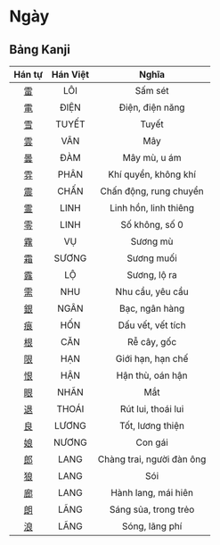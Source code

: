 
# Ngày

## Bảng Kanji

| Hán tự | Hán Việt | Nghĩa |
| :---: | :---: | :---: |
| [雷](https://www.tiengnhatdongian.com/kanji/giai-nghia-kanji-%E9%9B%B7) | LÔI | Sấm sét |
| [電](https://www.tiengnhatdongian.com/kanji/giai-nghia-kanji-%E9%9B%BB) | ĐIỆN | Điện, điện năng |
| [雪](https://www.tiengnhatdongian.com/kanji/giai-nghia-kanji-%E9%9B%AA) | TUYẾT | Tuyết |
| [雲](https://www.tiengnhatdongian.com/kanji/giai-nghia-kanji-%E9%9B%B2) | VÂN | Mây |
| [曇](https://www.tiengnhatdongian.com/kanji/giai-nghia-kanji-%E6%9B%87) | ĐÀM | Mây mù, u ám |
| [雰](https://www.tiengnhatdongian.com/kanji/giai-nghia-kanji-%E9%9B%B0) | PHÂN | Khí quyển, không khí |
| [震](https://www.tiengnhatdongian.com/kanji/giai-nghia-kanji-%E9%9C%87) | CHẤN | Chấn động, rung chuyển |
| [霊](https://www.tiengnhatdongian.com/kanji/giai-nghia-kanji-%E9%9C%8A) | LINH | Linh hồn, linh thiêng |
| [零](https://www.tiengnhatdongian.com/kanji/giai-nghia-kanji-%E9%9B%B6) | LINH | Số không, số 0 |
| [霧](https://www.tiengnhatdongian.com/kanji/giai-nghia-kanji-%E9%9C%A7) | VỤ | Sương mù |
| [霜](https://www.tiengnhatdongian.com/kanji/giai-nghia-kanji-%E9%9C%9C) | SƯƠNG | Sương muối |
| [露](https://www.tiengnhatdongian.com/kanji/giai-nghia-kanji-%E9%9C%B2) | LỘ | Sương, lộ ra |
| [需](https://www.tiengnhatdongian.com/kanji/giai-nghia-kanji-%E9%9C%80) | NHU | Nhu cầu, yêu cầu |
| [銀](https://www.tiengnhatdongian.com/kanji/giai-nghia-kanji-%E9%8A%80) | NGÂN | Bạc, ngân hàng |
| [痕](https://www.tiengnhatdongian.com/kanji/giai-nghia-kanji-%E7%97%95) | HỐN | Dấu vết, vết tích |
| [根](https://www.tiengnhatdongian.com/kanji/giai-nghia-kanji-%E6%A0%B9) | CĂN | Rễ cây, gốc |
| [限](https://www.tiengnhatdongian.com/kanji/giai-nghia-kanji-%E9%99%90) | HẠN | Giới hạn, hạn chế |
| [恨](https://www.tiengnhatdongian.com/kanji/giai-nghia-kanji-%E6%81%A8) | HẬN | Hận thù, oán hận |
| [眼](https://www.tiengnhatdongian.com/kanji/giai-nghia-kanji-%E7%9C%BC) | NHÃN | Mắt |
| [退](https://www.tiengnhatdongian.com/kanji/giai-nghia-kanji-%E9%80%80) | THOÁI | Rút lui, thoái lui |
| [良](https://www.tiengnhatdongian.com/kanji/giai-nghia-kanji-%E8%89%AF) | LƯƠNG | Tốt, lương thiện |
| [娘](https://www.tiengnhatdongian.com/kanji/giai-nghia-kanji-%E5%A8%98) | NƯƠNG | Con gái |
| [郎](https://www.tiengnhatdongian.com/kanji/giai-nghia-kanji-%E9%83%8E) | LANG | Chàng trai, người đàn ông |
| [狼](https://www.tiengnhatdongian.com/kanji/giai-nghia-kanji-%E7%8B%BC) | LANG | Sói |
| [廊](https://www.tiengnhatdongian.com/kanji/giai-nghia-kanji-%E5%BB%8A) | LANG | Hành lang, mái hiên |
| [朗](https://www.tiengnhatdongian.com/kanji/giai-nghia-kanji-%E6%9C%97) | LÃNG | Sáng sủa, trong trẻo |
| [浪](https://www.tiengnhatdongian.com/kanji/giai-nghia-kanji-%E6%B5%AA) | LÃNG | Sóng, lãng phí |

